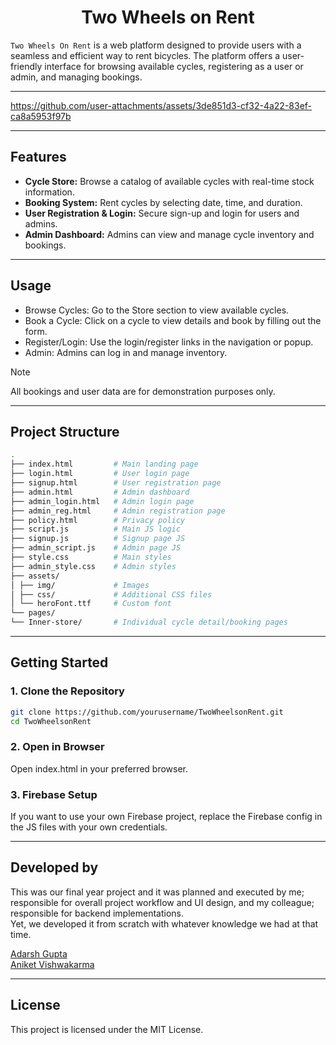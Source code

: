 <h1 align="center">Two Wheels on Rent</h1>

`Two Wheels On Rent` is a web platform designed to provide users with a seamless and efficient way to rent bicycles. The platform offers a user-friendly interface for browsing available cycles, registering as a user or admin, and managing bookings. 

---

https://github.com/user-attachments/assets/3de851d3-cf32-4a22-83ef-ca8a5953f97b

---

## Features

- **Cycle Store:** Browse a catalog of available cycles with real-time stock information.
- **Booking System:** Rent cycles by selecting date, time, and duration.
- **User Registration & Login:** Secure sign-up and login for users and admins.
- **Admin Dashboard:** Admins can view and manage cycle inventory and bookings.

---

## Usage
- Browse Cycles: Go to the Store section to view available cycles.
- Book a Cycle: Click on a cycle to view details and book by filling out the form.
- Register/Login: Use the login/register links in the navigation or popup.
- Admin: Admins can log in and manage inventory.

> [!Note]
>All bookings and user data are for demonstration purposes only.

---

## Project Structure

```bash
. 
├── index.html         # Main landing page 
├── login.html         # User login page 
├── signup.html        # User registration page 
├── admin.html         # Admin dashboard 
├── admin_login.html   # Admin login page 
├── admin_reg.html     # Admin registration page 
├── policy.html        # Privacy policy 
├── script.js          # Main JS logic 
├── signup.js          # Signup page JS 
├── admin_script.js    # Admin page JS 
├── style.css          # Main styles 
├── admin_style.css    # Admin styles 
├── assets/ 
│ ├── img/             # Images 
│ ├── css/             # Additional CSS files 
│ └── heroFont.ttf     # Custom font 
└── pages/ 
└── Inner-store/       # Individual cycle detail/booking pages
```

---

## Getting Started

### 1. Clone the Repository

```bash
git clone https://github.com/yourusername/TwoWheelsonRent.git
cd TwoWheelsonRent
```

### 2. Open in Browser
Open index.html in your preferred browser.

### 3. Firebase Setup 
If you want to use your own Firebase project, replace the Firebase config in the JS files with your own credentials.

---

## Developed by

This was our final year project and it was planned and executed by me; responsible for overall project workflow and UI design, and my colleague; responsible for backend implementations. <br> Yet, we developed it from scratch with whatever knowledge we had at that time.

[Adarsh Gupta](https://adarsh-gupta.pages.dev/) <br>
[Aniket Vishwakarma](https://karmaniket.pages.dev/)

---

## License

This project is licensed under the MIT License.